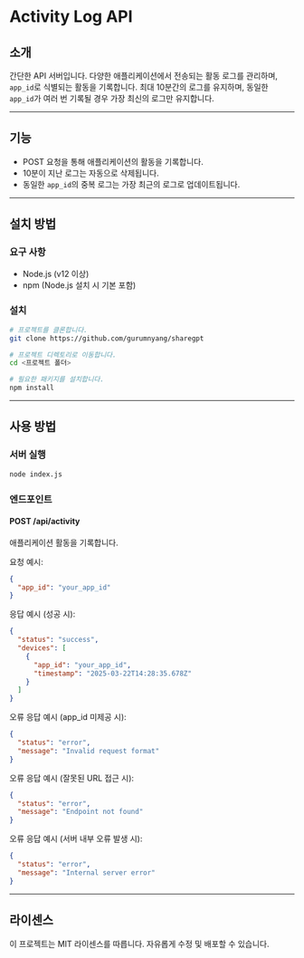 # Activity Log API

## 소개
간단한 API 서버입니다.
다양한 애플리케이션에서 전송되는 활동 로그를 관리하며, `app_id`로 식별되는 활동을 기록합니다.
최대 10분간의 로그를 유지하며, 동일한 `app_id`가 여러 번 기록될 경우 가장 최신의 로그만 유지합니다.

---

## 기능
- POST 요청을 통해 애플리케이션의 활동을 기록합니다.
- 10분이 지난 로그는 자동으로 삭제됩니다.
- 동일한 `app_id`의 중복 로그는 가장 최근의 로그로 업데이트됩니다.

---

## 설치 방법
### 요구 사항
- Node.js (v12 이상)
- npm (Node.js 설치 시 기본 포함)

### 설치
```bash
# 프로젝트를 클론합니다.
git clone https://github.com/gurumnyang/sharegpt

# 프로젝트 디렉토리로 이동합니다.
cd <프로젝트 폴더>

# 필요한 패키지를 설치합니다.
npm install
```

---

## 사용 방법
### 서버 실행
```bash
node index.js
```

### 엔드포인트
#### POST /api/activity
애플리케이션 활동을 기록합니다.

요청 예시:
```json
{
  "app_id": "your_app_id"
}
```

응답 예시 (성공 시):
```json
{
  "status": "success",
  "devices": [
    {
      "app_id": "your_app_id",
      "timestamp": "2025-03-22T14:28:35.678Z"
    }
  ]
}
```

오류 응답 예시 (app_id 미제공 시):
```json
{
  "status": "error",
  "message": "Invalid request format"
}
```

오류 응답 예시 (잘못된 URL 접근 시):
```json
{
  "status": "error",
  "message": "Endpoint not found"
}
```

오류 응답 예시 (서버 내부 오류 발생 시):
```json
{
  "status": "error",
  "message": "Internal server error"
}
```


---

## 라이센스
이 프로젝트는 MIT 라이센스를 따릅니다. 자유롭게 수정 및 배포할 수 있습니다.
